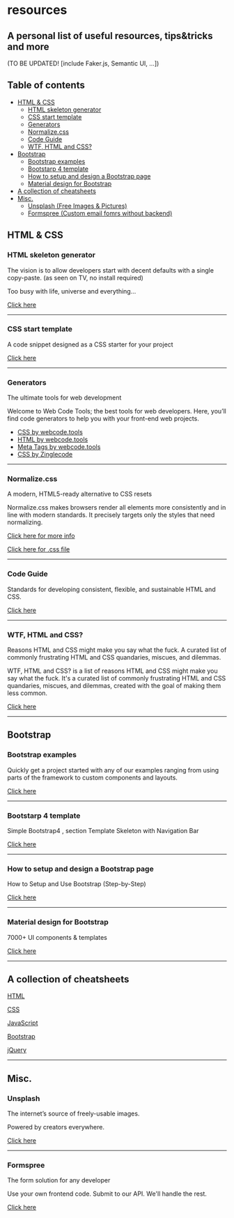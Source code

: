 # resources
## A personal list of useful resources, tips&tricks and more


(TO BE UPDATED! [include Faker.js, Semantic UI, ...])

## Table of contents
  * [HTML & CSS](#html---css)
    + [HTML skeleton generator](#html-skeleton-generator)
    + [CSS start template](#css-start-template)
    + [Generators](#generators)
    + [Normalize.css](#normalizecss)
    + [Code Guide](#code-guide)
    + [WTF, HTML and CSS?](#wtf--html-and-css-)
  * [Bootstrap](#bootstrap)
    + [Bootstrap examples](#bootstrap-examples)
    + [Bootstarp 4 template](#bootstarp-4-template)
    + [How to setup and design a Bootstrap page](#how-to-setup-and-design-a-bootstrap-page)
    + [Material design for Bootstrap](#material-design-for-bootstrap)
  * [A collection of cheatsheets](#a-collection-of-cheatsheets)
  * [Misc.](#misc)
    + [Unsplash (Free Images & Pictures)](#unsplash)
    + [Formspree (Custom email fomrs without backend)](#formspree)



## HTML & CSS

### HTML skeleton generator

The vision is to allow developers start with decent defaults with a single copy-paste. (as seen on TV, no install required)

Too busy with life, universe and everything...

[Click here](http://htmlshell.com/)

___________________________________________________________________________________________________________________________

### CSS start template

A code snippet designed as a CSS starter for your project

[Click here](https://gist.github.com/vrushank-snippets/2594175)

___________________________________________________________________________________________________________________________
### Generators

The ultimate tools for web development

Welcome to Web Code Tools; the best tools for web developers. Here, you’ll find code generators to help you with your front-end web projects.

* [CSS by webcode.tools](https://webcode.tools/generators/css)
* [HTML by webcode.tools](https://webcode.tools/generators/html)
* [Meta Tags by webcode.tools](https://webcode.tools/generators/meta-tags)
* [CSS by Zinglecode](https://css-generator.netlify.app/)


___________________________________________________________________________________________________________________________



### Normalize.css

A modern, HTML5-ready alternative to CSS resets

Normalize.css makes browsers render all elements more consistently and in line with modern standards. It precisely targets only the styles that need normalizing.

[Click here for more info](https://necolas.github.io/normalize.css/)

[Click here for .css file](https://github.com/necolas/normalize.css/blob/master/normalize.css)

___________________________________________________________________________________________________________________________

### Code Guide

Standards for developing consistent, flexible, and sustainable HTML and CSS.

[Click here](https://codeguide.co/)


___________________________________________________________________________________________________________________________


### WTF, HTML and CSS?

Reasons HTML and CSS might make you say what the fuck. A curated list of commonly frustrating HTML and CSS quandaries, miscues, and dilemmas.

WTF, HTML and CSS? is a list of reasons HTML and CSS might make you say what the fuck. It's a curated list of commonly frustrating HTML and CSS quandaries, miscues, and dilemmas, created with the goal of making them less common.

[Click here](http://wtfhtmlcss.com/)


___________________________________________________________________________________________________________________________


## Bootstrap

### Bootstrap examples

Quickly get a project started with any of our examples ranging from using parts of the framework to custom components and layouts.

[Click here](https://getbootstrap.com/docs/4.0/examples/)

___________________________________________________________________________________________________________________________

### Bootstarp 4 template

Simple Bootstrap4 , section Template Skeleton with Navigation Bar

[Click here](https://github.com/Abhi5h3k/Bootstrap-4-skeleton-theme)

___________________________________________________________________________________________________________________________

### How to setup and design a Bootstrap page

How to Setup and Use Bootstrap (Step-by-Step)

[Click here](https://websitesetup.org/bootstrap-tutorial-for-beginners/)

___________________________________________________________________________________________________________________________

### Material design for Bootstrap

7000+ UI components & templates

[Click here](https://mdbootstrap.com/)

___________________________________________________________________________________________________________________________

## A collection of cheatsheets

[HTML](https://htmlcheatsheet.com/)

[CSS](https://htmlcheatsheet.com/css/)

[JavaScript](https://htmlcheatsheet.com/js/)

[Bootstrap](https://hackerthemes.com/bootstrap-cheatsheet/)

[jQuery](https://htmlcheatsheet.com/jquery/)

___________________________________________________________________________________________________________________________

## Misc.

### Unsplash

The internet’s source of freely-usable images.

Powered by creators everywhere.

[Click here](https://unsplash.com/)

___________________________________________________________________________________________________________________________

### Formspree

The form solution for any developer

Use your own frontend code. Submit to our API. We'll handle the rest. 


[Click here](https://formspree.io/)
